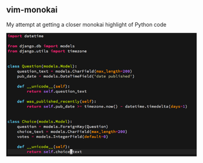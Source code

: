 vim-monokai
----

My attempt at getting a closer monokai highlight of Python code

![Screenshot](molokai.png)
